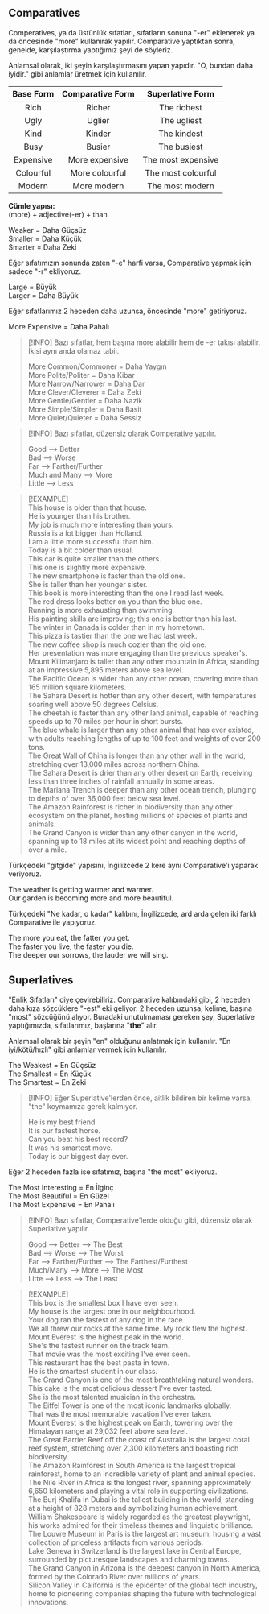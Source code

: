## Comparatives  
Comperatives, ya da üstünlük sıfatları, sıfatların sonuna "-er" eklenerek ya da öncesinde "more" kullanırak yapılır. Comparative yaptıktan sonra, genelde, karşılaştırma yaptığımız şeyi de söyleriz.  

Anlamsal olarak, iki şeyin karşılaştırmasını yapan yapıdır. "O, bundan daha iyidir." gibi anlamlar üretmek için kullanılır.  

| Base Form | Comparative Form |  Superlative Form  |  
|:---------:|:----------------:|:------------------:|  
|   Rich    |      Richer      |    The richest     |  
|   Ugly    |      Uglier      |    The ugliest     |  
|   Kind    |      Kinder      |    The kindest     |  
|   Busy    |      Busier      |    The busiest     |  
| Expensive |  More expensive  | The most expensive |  
| Colourful |  More colourful  | The most colourful |  
|  Modern   |   More modern    |  The most modern   |  

**Cümle yapısı:**  
(more) + adjective(-er) + than  

Weaker = Daha Güçsüz  
Smaller = Daha Küçük  
Smarter = Daha Zeki  

Eğer sıfatımızın sonunda zaten "-e" harfi varsa, Comparative yapmak için sadece "-r" ekliyoruz.  

Large = Büyük  
Larger = Daha Büyük  

Eğer sıfatlarımız 2 heceden daha uzunsa, öncesinde "more" getiriyoruz.  

More Expensive = Daha Pahalı  

> [!INFO] Bazı sıfatlar, hem başına more alabilir hem de -er takısı alabilir. İkisi aynı anda olamaz tabii.  
>  
> More Common/Commoner = Daha Yaygın  
> More Polite/Politer = Daha Kibar  
> More Narrow/Narrower = Daha Dar  
> More Clever/Cleverer = Daha Zeki  
> More Gentle/Gentler = Daha Nazik  
> More Simple/Simpler = Daha Basit  
> More Quiet/Quieter = Daha Sessiz  

> [!INFO]  Bazı sıfatlar, düzensiz olarak Comperative yapılır.  
>  
> Good --> Better  
> Bad --> Worse  
> Far --> Farther/Further  
> Much and Many --> More  
> Little --> Less  

> [!EXAMPLE]  
> This house is older than that house.  
> He is younger than his brother.  
> My job is much more interesting than yours.  
> Russia is a lot bigger than Holland.  
> I am a little more successful than him.  
> Today is a bit colder than usual.  
> This car is quite smaller than the others.  
> This one is slightly more expensive.  
> The new smartphone is faster than the old one.  
> She is taller than her younger sister.  
> This book is more interesting than the one I read last week.  
> The red dress looks better on you than the blue one.  
> Running is more exhausting than swimming.  
> His painting skills are improving; this one is better than his last.  
> The winter in Canada is colder than in my hometown.  
> This pizza is tastier than the one we had last week.  
> The new coffee shop is much cozier than the old one.  
> Her presentation was more engaging than the previous speaker's.  
> Mount Kilimanjaro is taller than any other mountain in Africa, standing at an impressive 5,895 meters above sea level.  
> The Pacific Ocean is wider than any other ocean, covering more than 165 million square kilometers.  
> The Sahara Desert is hotter than any other desert, with temperatures soaring well above 50 degrees Celsius.  
> The cheetah is faster than any other land animal, capable of reaching speeds up to 70 miles per hour in short bursts.  
> The blue whale is larger than any other animal that has ever existed, with adults reaching lengths of up to 100 feet and weights of over 200 tons.  
> The Great Wall of China is longer than any other wall in the world, stretching over 13,000 miles across northern China.  
> The Sahara Desert is drier than any other desert on Earth, receiving less than three inches of rainfall annually in some areas.  
> The Mariana Trench is deeper than any other ocean trench, plunging to depths of over 36,000 feet below sea level.  
> The Amazon Rainforest is richer in biodiversity than any other ecosystem on the planet, hosting millions of species of plants and animals.  
> The Grand Canyon is wider than any other canyon in the world, spanning up to 18 miles at its widest point and reaching depths of over a mile.  

Türkçedeki "gitgide" yapısını, İngilizcede 2 kere aynı Comparative'i yaparak veriyoruz.  

The weather is getting warmer and warmer.  
Our garden is becoming more and more beautiful.  

Türkçedeki "Ne kadar, o kadar" kalıbını, İngilizcede, ard arda gelen iki farklı Comparative ile yapıyoruz.  

The more you eat, the fatter you get.  
The faster you live, the faster you die.  
The deeper our sorrows, the lauder we will sing.  

## Superlatives  
"Enlik Sıfatları" diye çevirebiliriz. Comparative kalıbındaki gibi, 2 heceden daha kıza sözcüklere "-est" eki geliyor. 2 heceden uzunsa, kelime, başına "most" sözcüğünü alıyor. Buradaki unutulmaması gereken şey, Superlative yaptığımızda, sıfatlarımız, başlarına "**the**" alır.  

Anlamsal olarak bir şeyin "en" olduğunu anlatmak için kullanılır. "En iyi/kötü/hızlı" gibi anlamlar vermek için kullanılır.  

The Weakest = En Güçsüz  
The Smallest = En Küçük  
The Smartest = En Zeki  

> [!INFO]  Eğer Superlative'lerden önce, aitlik bildiren bir kelime varsa, "the" koymamıza gerek kalmıyor.  
>  
> He is my best friend.  
> It is our fastest horse.  
> Can you beat his best record?  
> It was his smartest move.  
> Today is our biggest day ever.  

Eğer 2 heceden fazla ise sıfatımız, başına "the most" ekliyoruz.  

The Most Interesting = En İlginç  
The Most Beautiful = En Güzel  
The Most Expensive = En Pahalı  

> [!INFO]  Bazı sıfatlar, Comperative'lerde olduğu gibi, düzensiz olarak Superlative yapılır.  
>  
> Good --> Better --> The Best  
> Bad --> Worse --> The Worst  
> Far --> Farther/Further --> The Farthest/Furthest  
> Much/Many --> More --> The Most  
> Litte --> Less --> The Least  

> [!EXAMPLE]  
> This box is the smallest box I have ever seen.  
> My house is the largest one in our neighbourhood.  
> Your dog ran the fastest of any dog in the race.  
> We all threw our rocks at the same time. My rock flew the highest.  
> Mount Everest is the highest peak in the world.  
> She's the fastest runner on the track team.  
> That movie was the most exciting I've ever seen.  
> This restaurant has the best pasta in town.  
> He is the smartest student in our class.  
> The Grand Canyon is one of the most breathtaking natural wonders.  
> This cake is the most delicious dessert I've ever tasted.  
> She is the most talented musician in the orchestra.  
> The Eiffel Tower is one of the most iconic landmarks globally.  
> That was the most memorable vacation I've ever taken.  
> Mount Everest is the highest peak on Earth, towering over the Himalayan range at 29,032 feet above sea level.  
> The Great Barrier Reef off the coast of Australia is the largest coral reef system, stretching over 2,300 kilometers and boasting rich biodiversity.  
> The Amazon Rainforest in South America is the largest tropical rainforest, home to an incredible variety of plant and animal species.  
> The Nile River in Africa is the longest river, spanning approximately 6,650 kilometers and playing a vital role in supporting civilizations.  
> The Burj Khalifa in Dubai is the tallest building in the world, standing at a height of 828 meters and symbolizing human achievement.  
> William Shakespeare is widely regarded as the greatest playwright, his works admired for their timeless themes and linguistic brilliance.  
> The Louvre Museum in Paris is the largest art museum, housing a vast collection of priceless artifacts from various periods.  
> Lake Geneva in Switzerland is the largest lake in Central Europe, surrounded by picturesque landscapes and charming towns.  
> The Grand Canyon in Arizona is the deepest canyon in North America, formed by the Colorado River over millions of years.  
> Silicon Valley in California is the epicenter of the global tech industry, home to pioneering companies shaping the future with technological innovations.  